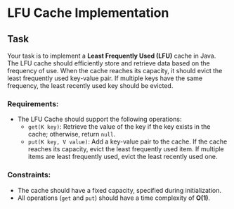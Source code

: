 # LFU Cache Implementation

## Task

Your task is to implement a **Least Frequently Used (LFU)** cache in Java. The LFU cache should efficiently store and retrieve data based on the frequency of use. When the cache reaches its capacity, it should evict the least frequently used key-value pair. If multiple keys have the same frequency, the least recently used key should be evicted.

### Requirements:
- The LFU Cache should support the following operations:
    - `get(K key)`: Retrieve the value of the key if the key exists in the cache; otherwise, return `null`.
    - `put(K key, V value)`: Add a key-value pair to the cache. If the cache reaches its capacity, evict the least frequently used item. If multiple items are least frequently used, evict the least recently used one.

### Constraints:
- The cache should have a fixed capacity, specified during initialization.
- All operations (`get` and `put`) should have a time complexity of **O(1)**.

